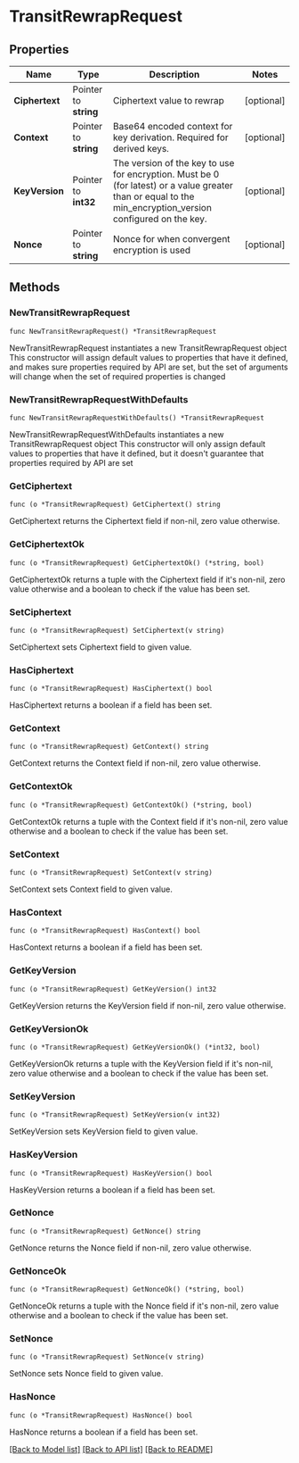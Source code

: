 # TransitRewrapRequest

## Properties

Name | Type | Description | Notes
------------ | ------------- | ------------- | -------------
**Ciphertext** | Pointer to **string** | Ciphertext value to rewrap | [optional] 
**Context** | Pointer to **string** | Base64 encoded context for key derivation. Required for derived keys. | [optional] 
**KeyVersion** | Pointer to **int32** | The version of the key to use for encryption. Must be 0 (for latest) or a value greater than or equal to the min_encryption_version configured on the key. | [optional] 
**Nonce** | Pointer to **string** | Nonce for when convergent encryption is used | [optional] 

## Methods

### NewTransitRewrapRequest

`func NewTransitRewrapRequest() *TransitRewrapRequest`

NewTransitRewrapRequest instantiates a new TransitRewrapRequest object
This constructor will assign default values to properties that have it defined,
and makes sure properties required by API are set, but the set of arguments
will change when the set of required properties is changed

### NewTransitRewrapRequestWithDefaults

`func NewTransitRewrapRequestWithDefaults() *TransitRewrapRequest`

NewTransitRewrapRequestWithDefaults instantiates a new TransitRewrapRequest object
This constructor will only assign default values to properties that have it defined,
but it doesn't guarantee that properties required by API are set

### GetCiphertext

`func (o *TransitRewrapRequest) GetCiphertext() string`

GetCiphertext returns the Ciphertext field if non-nil, zero value otherwise.

### GetCiphertextOk

`func (o *TransitRewrapRequest) GetCiphertextOk() (*string, bool)`

GetCiphertextOk returns a tuple with the Ciphertext field if it's non-nil, zero value otherwise
and a boolean to check if the value has been set.

### SetCiphertext

`func (o *TransitRewrapRequest) SetCiphertext(v string)`

SetCiphertext sets Ciphertext field to given value.

### HasCiphertext

`func (o *TransitRewrapRequest) HasCiphertext() bool`

HasCiphertext returns a boolean if a field has been set.

### GetContext

`func (o *TransitRewrapRequest) GetContext() string`

GetContext returns the Context field if non-nil, zero value otherwise.

### GetContextOk

`func (o *TransitRewrapRequest) GetContextOk() (*string, bool)`

GetContextOk returns a tuple with the Context field if it's non-nil, zero value otherwise
and a boolean to check if the value has been set.

### SetContext

`func (o *TransitRewrapRequest) SetContext(v string)`

SetContext sets Context field to given value.

### HasContext

`func (o *TransitRewrapRequest) HasContext() bool`

HasContext returns a boolean if a field has been set.

### GetKeyVersion

`func (o *TransitRewrapRequest) GetKeyVersion() int32`

GetKeyVersion returns the KeyVersion field if non-nil, zero value otherwise.

### GetKeyVersionOk

`func (o *TransitRewrapRequest) GetKeyVersionOk() (*int32, bool)`

GetKeyVersionOk returns a tuple with the KeyVersion field if it's non-nil, zero value otherwise
and a boolean to check if the value has been set.

### SetKeyVersion

`func (o *TransitRewrapRequest) SetKeyVersion(v int32)`

SetKeyVersion sets KeyVersion field to given value.

### HasKeyVersion

`func (o *TransitRewrapRequest) HasKeyVersion() bool`

HasKeyVersion returns a boolean if a field has been set.

### GetNonce

`func (o *TransitRewrapRequest) GetNonce() string`

GetNonce returns the Nonce field if non-nil, zero value otherwise.

### GetNonceOk

`func (o *TransitRewrapRequest) GetNonceOk() (*string, bool)`

GetNonceOk returns a tuple with the Nonce field if it's non-nil, zero value otherwise
and a boolean to check if the value has been set.

### SetNonce

`func (o *TransitRewrapRequest) SetNonce(v string)`

SetNonce sets Nonce field to given value.

### HasNonce

`func (o *TransitRewrapRequest) HasNonce() bool`

HasNonce returns a boolean if a field has been set.


[[Back to Model list]](../README.md#documentation-for-models) [[Back to API list]](../README.md#documentation-for-api-endpoints) [[Back to README]](../README.md)


